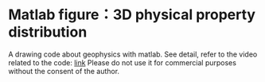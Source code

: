 # Matlab figure：3D physical property distribution
A drawing code about geophysics with matlab.
See detail, refer to the video related to the code:
[link](https://www.bilibili.com/video/BV13P4y1H7ns?spm_id_from=333.999.0.0)
Please do not use it for commercial purposes without the consent of the author.
